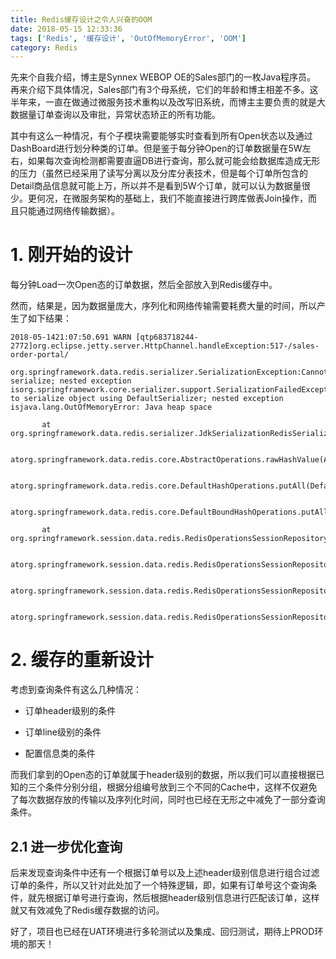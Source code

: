 ```yaml
---
title: Redis缓存设计之令人兴奋的OOM
date: 2018-05-15 12:33:36
tags: ['Redis', '缓存设计', 'OutOfMemoryError', 'OOM']
category: Redis
---
```


先来个自我介绍，博主是Synnex WEBOP OE的Sales部门的一枚Java程序员。<br/>
再来介绍下具体情况，Sales部门有3个母系统，它们的年龄和博主相差不多。这半年来，一直在做通过微服务技术重构以及改写旧系统，而博主主要负责的就是大数据量订单查询以及审批，异常状态矫正的所有功能。<br/>
<!-- more -->
其中有这么一种情况，有个子模块需要能够实时查看到所有Open状态以及通过DashBoard进行划分种类的订单。但是鉴于每分钟Open的订单数据量在5W左右，如果每次查询检测都需要直逼DB进行查询，那么就可能会给数据库造成无形的压力（虽然已经采用了读写分离以及分库分表技术，但是每个订单所包含的Detail商品信息就可能上万，所以并不是看到5W个订单，就可以认为数据量很少。更何况，在微服务架构的基础上，我们不能直接进行跨库做表Join操作，而且只能通过网络传输数据）。
<br/>
# **1. 刚开始的设计**

每分钟Load一次Open态的订单数据，然后全部放入到Redis缓存中。<br/>

然而，结果是，因为数据量庞大，序列化和网络传输需要耗费大量的时间，所以产生了如下结果：<br/>

```
2018-05-1421:07:50.691 WARN [qtp683718244-2772]org.eclipse.jetty.server.HttpChannel.handleException:517-/sales-order-portal/

org.springframework.data.redis.serializer.SerializationException:Cannot serialize; nested exception isorg.springframework.core.serializer.support.SerializationFailedException:Failed to serialize object using DefaultSerializer; nested exception isjava.lang.OutOfMemoryError: Java heap space

       at org.springframework.data.redis.serializer.JdkSerializationRedisSerializer.serialize(JdkSerializationRedisSerializer.java:93)

       atorg.springframework.data.redis.core.AbstractOperations.rawHashValue(AbstractOperations.java:171)

       atorg.springframework.data.redis.core.DefaultHashOperations.putAll(DefaultHashOperations.java:129)

       atorg.springframework.data.redis.core.DefaultBoundHashOperations.putAll(DefaultBoundHashOperations.java:86)

       at org.springframework.session.data.redis.RedisOperationsSessionRepository$RedisSession.saveDelta(RedisOperationsSessionRepository.java:778)

       atorg.springframework.session.data.redis.RedisOperationsSessionRepository$RedisSession.access$000(RedisOperationsSessionRepository.java:670)

       atorg.springframework.session.data.redis.RedisOperationsSessionRepository.save(RedisOperationsSessionRepository.java:388)

       atorg.springframework.session.data.redis.RedisOperationsSessionRepository.save(RedisOperationsSessionRepository.java:245)
```

# **2. 缓存的重新设计**

考虑到查询条件有这么几种情况：

- 订单header级别的条件

- 订单line级别的条件

- 配置信息类的条件

而我们拿到的Open态的订单就属于header级别的数据，所以我们可以直接根据已知的三个条件分别分组，根据分组编号放到三个不同的Cache中，这样不仅避免了每次数据存放的传输以及序列化时间，同时也已经在无形之中减免了一部分查询条件。

## **2.1 进一步优化查询**

后来发现查询条件中还有一个根据订单号以及上述header级别信息进行组合过滤订单的条件，所以又针对此处加了一个特殊逻辑，即，如果有订单号这个查询条件，就先根据订单号进行查询，然后根据header级别信息进行匹配该订单，这样就又有效减免了Redis缓存数据的访问。

好了，项目也已经在UAT环境进行多轮测试以及集成、回归测试，期待上PROD环境的那天！
